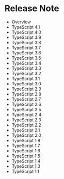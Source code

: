 # Release Note

- Overview
- TypeScript 4.1
- TypeScript 4.0
- TypeScript 3.9
- TypeScript 3.8
- TypeScript 3.7
- TypeScript 3.6
- TypeScript 3.5
- TypeScript 3.4
- TypeScript 3.3
- TypeScript 3.2
- TypeScript 3.1
- TypeScript 3.0
- TypeScript 2.9
- TypeScript 2.8
- TypeScript 2.7
- TypeScript 2.6
- TypeScript 2.5
- TypeScript 2.4
- TypeScript 2.3
- TypeScript 2.2
- TypeScript 2.1
- TypeScript 2.0
- TypeScript 1.8
- TypeScript 1.7
- TypeScript 1.6
- TypeScript 1.5
- TypeScript 1.4
- TypeScript 1.3
- TypeScript 1.1
